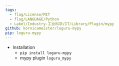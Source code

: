 ```yaml
---
tags:
  - flag/License/MIT
  - flag/LANGUAGE/Python
  - Label/Industry-工业科学/IT/Library/Plugin/mypy
github: kornicameister/loguru-mypy
pip: loguru-mypy
---
```


- Installation
    - `pip install loguru-mypy`
    - mypy plugin `loguru_mypy`
